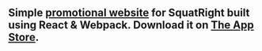 ## Simple [promotional website](http://squatrightapp.com/) for SquatRight built using React & Webpack. Download it on [The App Store](https://itunes.apple.com/us/app/squatright-better-squat-depth/id1082538357?mt=8).
